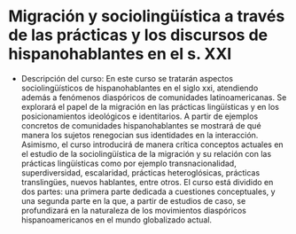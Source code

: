 # Migración y sociolingüística a través de las prácticas y los discursos de hispanohablantes en el s. XXI
- Descripción del curso: En este curso se tratarán aspectos sociolingüísticos de hispanohablantes en el siglo xxi, atendiendo además a fenómenos diaspóricos de comunidades latinoamericanas. Se explorará el papel de la migración en las prácticas lingüísticas y en los posicionamientos ideológicos e identitarios. A partir de ejemplos concretos de comunidades hispanohablantes se mostrará de qué manera los sujetos renegocian sus identidades en la interacción. Asimismo, el curso introducirá de manera crítica conceptos actuales en el estudio de la sociolingüística de la migración y su relación con las prácticas lingüísticas como por ejemplo transnacionalidad, superdiversidad, escalaridad, prácticas heteroglósicas, prácticas translingües, nuevos hablantes, entre otros.
El curso está dividido en dos partes: una primera parte dedicada a cuestiones conceptuales, y una segunda parte en la que, a partir de estudios de caso, se profundizará en la naturaleza de los movimientos diaspóricos hispanoamericanos en el mundo globalizado actual. 


